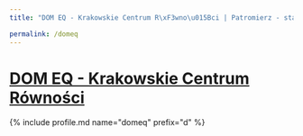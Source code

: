 ```yaml
---
title: "DOM EQ - Krakowskie Centrum R\xF3wno\u015Bci | Patromierz - statystyki Patronite.pl"

permalink: /domeq
---
```


# [DOM EQ - Krakowskie Centrum Równości](https://patronite.pl/domeq)

{% include profile.md name="domeq" prefix="d" %}
